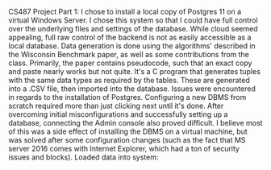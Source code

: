 CS487 Project Part 1:
  I chose to install a local copy of Postgres 11 on a virtual Windows Server. I chose this system so that I could have full control over the underlying files and settings of the database. While cloud seemed appealing, full raw control of the backend is not as easily accessible as a local database.
  Data generation is done using the algorithms' described in the Wisconsin Benchmark paper, as well as some contributions from the class. Primarily, the paper contains pseudocode, such that an exact copy and paste nearly works but not quite. It's a C program that generates tuples with the same data types as required by the tables. These are generated into a .CSV file, then imported into the database.
  Issues were encountered in regards to the installation of Postgres. Configuring a new DBMS from scratch required more than just clicking next until it's done. After overcoming initial misconfigurations and successfully setting up a database, connecting the Admin console also proved difficult. I believe most of this was a side effect of installing the DBMS on a virtual machine, but was solved after some configuration changes (such as the fact that MS server 2016 comes with Internet Explorer, which had a ton of security issues and blocks).
  Loaded data into system:
